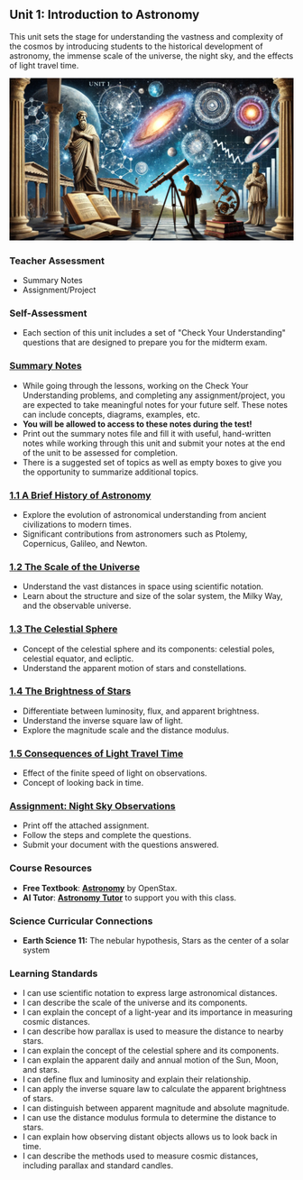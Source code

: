 ## Unit 1: Introduction to Astronomy

This unit sets the stage for understanding the vastness and complexity of the cosmos by introducing students to the historical development of astronomy, the immense scale of the universe, the night sky, and the effects of light travel time.

![Banner Image](./figures/unit1_banner.png)

### Teacher Assessment
- Summary Notes
- Assignment/Project

### Self-Assessment
- Each section of this unit includes a set of "Check Your Understanding" questions that are designed to prepare you for the midterm exam.

### [Summary Notes](https://teaghan.github.io/astronomy-12/Unit1/Unit1_Summary_Notes.pdf)

- While going through the lessons, working on the Check Your Understanding problems, and completing any assignment/project, you are expected to take meaningful notes for your future self. These notes can include concepts, diagrams, examples, etc.
- **You will be allowed to access to these notes during the test!**
- Print out the summary notes file and fill it with useful, hand-written notes while working through this unit and submit your notes at the end of the unit to be assessed for completion.
- There is a suggested set of topics as well as empty boxes to give you the opportunity to summarize additional topics.

### [1.1 A Brief History of Astronomy](https://github.com/teaghan/astronomy-12/tree/main/Unit1/1_1_history.ipynb)
- Explore the evolution of astronomical understanding from ancient civilizations to modern times.
- Significant contributions from astronomers such as Ptolemy, Copernicus, Galileo, and Newton.

### [1.2 The Scale of the Universe](https://github.com/teaghan/astronomy-12/tree/main/Unit1/1_2_scale.ipynb)
- Understand the vast distances in space using scientific notation.
- Learn about the structure and size of the solar system, the Milky Way, and the observable universe.

### [1.3 The Celestial Sphere](https://github.com/teaghan/astronomy-12/tree/main/Unit1/1_3_the_sky.ipynb)
- Concept of the celestial sphere and its components: celestial poles, celestial equator, and ecliptic.
- Understand the apparent motion of stars and constellations.

### [1.4 The Brightness of Stars](https://github.com/teaghan/astronomy-12/tree/main/Unit1/1_4_brightness.ipynb)
- Differentiate between luminosity, flux, and apparent brightness.
- Understand the inverse square law of light.
- Explore the magnitude scale and the distance modulus.

### [1.5 Consequences of Light Travel Time](https://github.com/teaghan/astronomy-12/tree/main/Unit1/1_5_light_travel.ipynb)
- Effect of the finite speed of light on observations.
- Concept of looking back in time.

### [Assignment: Night Sky Observations](https://teaghan.github.io/astronomy-12/Unit1/Unit1_Assignment.pdf)
- Print off the attached assignment.
- Follow the steps and complete the questions.
- Submit your document with the questions answered.

### Course Resources
- **Free Textbook**: [**Astronomy**](https://openstax.org/books/astronomy/pages/1-introduction) by OpenStax.
- **AI Tutor**: [**Astronomy Tutor**](https://chatgpt.com/g/g-10CjMHMvk-astronomy-tutor) to support you with this class.

### Science Curricular Connections
- **Earth Science 11:** The nebular hypothesis, Stars as the center of a solar system

### Learning Standards
- I can use scientific notation to express large astronomical distances.
- I can describe the scale of the universe and its components.
- I can explain the concept of a light-year and its importance in measuring cosmic distances.
- I can describe how parallax is used to measure the distance to nearby stars.
- I can explain the concept of the celestial sphere and its components.
- I can explain the apparent daily and annual motion of the Sun, Moon, and stars.
- I can define flux and luminosity and explain their relationship.
- I can apply the inverse square law to calculate the apparent brightness of stars.
- I can distinguish between apparent magnitude and absolute magnitude.
- I can use the distance modulus formula to determine the distance to stars.
- I can explain how observing distant objects allows us to look back in time.
- I can describe the methods used to measure cosmic distances, including parallax and standard candles.